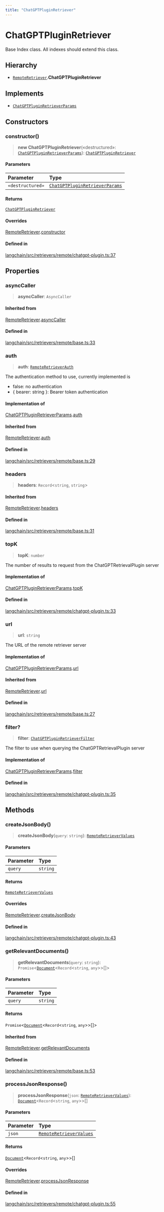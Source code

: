 ```yaml
---
title: "ChatGPTPluginRetriever"
---
```


# ChatGPTPluginRetriever

Base Index class. All indexes should extend this class.

## Hierarchy

- [`RemoteRetriever`](RemoteRetriever.md).**ChatGPTPluginRetriever**

## Implements

- [`ChatGPTPluginRetrieverParams`](../interfaces/ChatGPTPluginRetrieverParams.md)

## Constructors

### constructor()

> **new ChatGPTPluginRetriever**(«destructured»: [`ChatGPTPluginRetrieverParams`](../interfaces/ChatGPTPluginRetrieverParams.md)): [`ChatGPTPluginRetriever`](ChatGPTPluginRetriever.md)

#### Parameters

| Parameter        | Type                                                                            |
| :--------------- | :------------------------------------------------------------------------------ |
| `«destructured»` | [`ChatGPTPluginRetrieverParams`](../interfaces/ChatGPTPluginRetrieverParams.md) |

#### Returns

[`ChatGPTPluginRetriever`](ChatGPTPluginRetriever.md)

#### Overrides

[RemoteRetriever](RemoteRetriever.md).[constructor](RemoteRetriever.md#constructor)

#### Defined in

[langchain/src/retrievers/remote/chatgpt-plugin.ts:37](https://github.com/hwchase17/langchainjs/blob/ddf2996/langchain/src/retrievers/remote/chatgpt-plugin.ts#L37)

## Properties

### asyncCaller

> **asyncCaller**: `AsyncCaller`

#### Inherited from

[RemoteRetriever](RemoteRetriever.md).[asyncCaller](RemoteRetriever.md#asynccaller)

#### Defined in

[langchain/src/retrievers/remote/base.ts:33](https://github.com/hwchase17/langchainjs/blob/ddf2996/langchain/src/retrievers/remote/base.ts#L33)

### auth

> **auth**: [`RemoteRetrieverAuth`](../types/RemoteRetrieverAuth.md)

The authentication method to use, currently implemented is

- false: no authentication
- { bearer: string }: Bearer token authentication

#### Implementation of

[ChatGPTPluginRetrieverParams](../interfaces/ChatGPTPluginRetrieverParams.md).[auth](../interfaces/ChatGPTPluginRetrieverParams.md#auth)

#### Inherited from

[RemoteRetriever](RemoteRetriever.md).[auth](RemoteRetriever.md#auth)

#### Defined in

[langchain/src/retrievers/remote/base.ts:29](https://github.com/hwchase17/langchainjs/blob/ddf2996/langchain/src/retrievers/remote/base.ts#L29)

### headers

> **headers**: `Record`<`string`, `string`\>

#### Inherited from

[RemoteRetriever](RemoteRetriever.md).[headers](RemoteRetriever.md#headers)

#### Defined in

[langchain/src/retrievers/remote/base.ts:31](https://github.com/hwchase17/langchainjs/blob/ddf2996/langchain/src/retrievers/remote/base.ts#L31)

### topK

> **topK**: `number`

The number of results to request from the ChatGPTRetrievalPlugin server

#### Implementation of

[ChatGPTPluginRetrieverParams](../interfaces/ChatGPTPluginRetrieverParams.md).[topK](../interfaces/ChatGPTPluginRetrieverParams.md#topk)

#### Defined in

[langchain/src/retrievers/remote/chatgpt-plugin.ts:33](https://github.com/hwchase17/langchainjs/blob/ddf2996/langchain/src/retrievers/remote/chatgpt-plugin.ts#L33)

### url

> **url**: `string`

The URL of the remote retriever server

#### Implementation of

[ChatGPTPluginRetrieverParams](../interfaces/ChatGPTPluginRetrieverParams.md).[url](../interfaces/ChatGPTPluginRetrieverParams.md#url)

#### Inherited from

[RemoteRetriever](RemoteRetriever.md).[url](RemoteRetriever.md#url)

#### Defined in

[langchain/src/retrievers/remote/base.ts:27](https://github.com/hwchase17/langchainjs/blob/ddf2996/langchain/src/retrievers/remote/base.ts#L27)

### filter?

> **filter**: [`ChatGPTPluginRetrieverFilter`](../interfaces/ChatGPTPluginRetrieverFilter.md)

The filter to use when querying the ChatGPTRetrievalPlugin server

#### Implementation of

[ChatGPTPluginRetrieverParams](../interfaces/ChatGPTPluginRetrieverParams.md).[filter](../interfaces/ChatGPTPluginRetrieverParams.md#filter)

#### Defined in

[langchain/src/retrievers/remote/chatgpt-plugin.ts:35](https://github.com/hwchase17/langchainjs/blob/ddf2996/langchain/src/retrievers/remote/chatgpt-plugin.ts#L35)

## Methods

### createJsonBody()

> **createJsonBody**(`query`: `string`): [`RemoteRetrieverValues`](../types/RemoteRetrieverValues.md)

#### Parameters

| Parameter | Type     |
| :-------- | :------- |
| `query`   | `string` |

#### Returns

[`RemoteRetrieverValues`](../types/RemoteRetrieverValues.md)

#### Overrides

[RemoteRetriever](RemoteRetriever.md).[createJsonBody](RemoteRetriever.md#createjsonbody)

#### Defined in

[langchain/src/retrievers/remote/chatgpt-plugin.ts:43](https://github.com/hwchase17/langchainjs/blob/ddf2996/langchain/src/retrievers/remote/chatgpt-plugin.ts#L43)

### getRelevantDocuments()

> **getRelevantDocuments**(`query`: `string`): `Promise`<[`Document`](../../document/classes/Document.md)<`Record`<`string`, `any`\>\>[]\>

#### Parameters

| Parameter | Type     |
| :-------- | :------- |
| `query`   | `string` |

#### Returns

`Promise`<[`Document`](../../document/classes/Document.md)<`Record`<`string`, `any`\>\>[]\>

#### Inherited from

[RemoteRetriever](RemoteRetriever.md).[getRelevantDocuments](RemoteRetriever.md#getrelevantdocuments)

#### Defined in

[langchain/src/retrievers/remote/base.ts:53](https://github.com/hwchase17/langchainjs/blob/ddf2996/langchain/src/retrievers/remote/base.ts#L53)

### processJsonResponse()

> **processJsonResponse**(`json`: [`RemoteRetrieverValues`](../types/RemoteRetrieverValues.md)): [`Document`](../../document/classes/Document.md)<`Record`<`string`, `any`\>\>[]

#### Parameters

| Parameter | Type                                                         |
| :-------- | :----------------------------------------------------------- |
| `json`    | [`RemoteRetrieverValues`](../types/RemoteRetrieverValues.md) |

#### Returns

[`Document`](../../document/classes/Document.md)<`Record`<`string`, `any`\>\>[]

#### Overrides

[RemoteRetriever](RemoteRetriever.md).[processJsonResponse](RemoteRetriever.md#processjsonresponse)

#### Defined in

[langchain/src/retrievers/remote/chatgpt-plugin.ts:55](https://github.com/hwchase17/langchainjs/blob/ddf2996/langchain/src/retrievers/remote/chatgpt-plugin.ts#L55)
